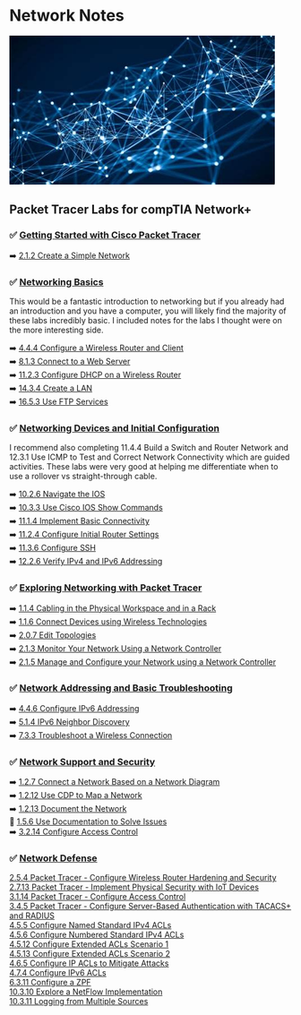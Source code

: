 # Network Notes

![My App](./app.png)

## Packet Tracer Labs for compTIA Network+  

### ✅ [Getting Started with Cisco Packet Tracer](https://www.netacad.com/courses/getting-started-cisco-packet-tracer)

➡️ [2.1.2 Create a Simple Network](modules/1netplus/started/README.md)  

### ✅ [Networking Basics](https://www.netacad.com/courses/networking-basics?courseLang=en-US)

This would be a fantastic introduction to networking but if you already had an introduction and you have a computer, you will likely find the majority of these labs incredibly basic. I included notes for the labs I thought were on the more interesting side. 

➡️ [4.4.4 Configure a Wireless Router and Client](modules/1netplus/basics/router/README.md)  
➡️ [8.1.3 Connect to a Web Server](modules/1netplus/basics/web/README.md)  
➡️ [11.2.3 Configure DHCP on a Wireless Router](modules/1netplus/basics/dhcp/README.md)  
➡️ [14.3.4 Create a LAN](modules/1netplus/basics/lan/README.md)  
➡️ [16.5.3 Use FTP Services](modules/1netplus/basics/ftp/README.md)  

### ✅ [Networking Devices and Initial Configuration](https://www.netacad.com/courses/networking-devices-and-initial-configuration?courseLang=en-US)

I recommend also completing 11.4.4 Build a Switch and Router Network and 12.3.1 Use ICMP to Test and Correct Network Connectivity which are guided activities. These labs were very good at helping me differentiate when to use a rollover vs straight-through cable.  

➡️ [10.2.6 Navigate the IOS](modules/1netplus/devices/ios/README.md)  
➡️ [10.3.3 Use Cisco IOS Show Commands](modules/1netplus/devices/show/README.md)  
➡️ [11.1.4 Implement Basic Connectivity](modules/1netplus/devices/conn/README.md)  
➡️ [11.2.4 Configure Initial Router Settings](modules/1netplus/devices/router/README.md)  
➡️ [11.3.6 Configure SSH](modules/1netplus/devices/ssh/README.md)  
➡️ [12.2.6 Verify IPv4 and IPv6 Addressing](modules/1netplus/devices/verify/README.md)  

### ✅ [Exploring Networking with Packet Tracer](https://www.netacad.com/courses/exploring-networking-cisco-packet-tracer?courseLang=en-US)

➡️ [1.1.4 Cabling in the Physical Workspace and in a Rack](modules/1netplus/explore/cabling/README.md)  
➡️ [1.1.6 Connect Devices using Wireless Technologies](modules/1netplus/explore/wireless/README.md)  
➡️ [2.0.7 Edit Topologies](modules/1netplus/explore/topologies/README.md)  
➡️ [2.1.3 Monitor Your Network Using a Network Controller](modules/1netplus/explore/monitor/README.md)  
➡️ [2.1.5 Manage and Configure your Network using a Network Controller](modules/1netplus/explore/manage/README.md)  

### ✅ [Network Addressing and Basic Troubleshooting](https://www.netacad.com/courses/network-addressing-and-basic-troubleshooting?courseLang=en-US)

➡️ [4.4.6 Configure IPv6 Addressing](modules/1netplus/addressing/ipv6/README.md)  
➡️ [5.1.4 IPv6 Neighbor Discovery](modules/1netplus/addressing/neighbor/README.md)  
➡️ [7.3.3 Troubleshoot a Wireless Connection](modules/1netplus/addressing/wireless/README.md)  

### ✅ [Network Support and Security](https://www.netacad.com/courses/network-support-security?courseLang=en-US)

➡️ [1.2.7 Connect a Network Based on a Network Diagram](modules/1netplus/security/connect/README.md)  
➡️ [1.2.12 Use CDP to Map a Network](modules/1netplus/security/cdp/README.md)  
➡️ [1.2.13 Document the Network](modules/1netplus/security/doc/README.md)  
📕 [1.5.6 Use Documentation to Solve Issues](modules/1netplus/security/solve/README.md)  
➡️ [3.2.14 Configure Access Control](modules/1netplus/security/access/README.md)  

### ✅ [Network Defense](https://www.netacad.com/courses/network-defense?courseLang=en-US)

[2.5.4 Packet Tracer - Configure Wireless Router Hardening and Security](modules/1netplus/defense/wireless/README.md)  
[2.7.13 Packet Tracer - Implement Physical Security with IoT Devices](modules/1netplus/defense/iot/README.md)  
[3.1.14 Packet Tracer - Configure Access Control](modules/1netplus/defense/access/README.md)  
[3.4.5 Packet Tracer - Configure Server-Based Authentication with TACACS+ and RADIUS](modules/1netplus/defense/server/README.md)  
[4.5.5 Configure Named Standard IPv4 ACLs](modules/1netplus/defense/named/README.md)  
[4.5.6 Configure Numbered Standard IPv4 ACLs](modules/1netplus/defense/numbered/README.md)  
[4.5.12 Configure Extended ACLs Scenario 1](modules/1netplus/defense/scen1/README.md)  
[4.5.13 Configure Extended ACLs Scenario 2](modules/1netplus/defense/scen2/README.md)  
[4.6.5 Configure IP ACLs to Mitigate Attacks](modules/1netplus/defense/attacks/README.md)  
[4.7.4 Configure IPv6 ACLs](modules/1netplus/defense/ipv6/README.md)  
[6.3.11 Configure a ZPF](modules/1netplus/defense/zpf/README.md)  
[10.3.10 Explore a NetFlow Implementation](modules/1netplus/defense/netflow/README.md)  
[10.3.11 Logging from Multiple Sources](modules/1netplus/defense/multiple/README.md)  
